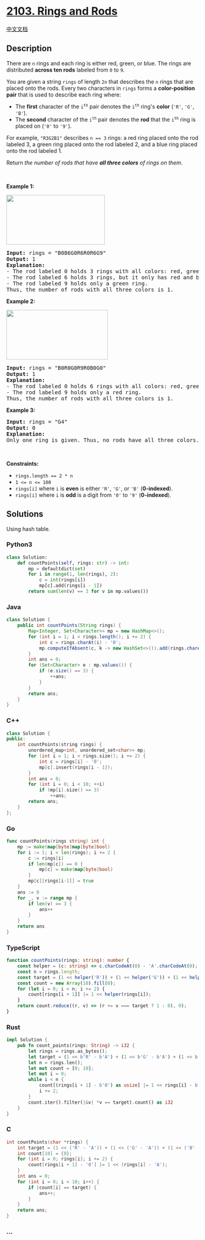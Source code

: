 # [2103. Rings and Rods](https://leetcode.com/problems/rings-and-rods)

[中文文档](/solution/2100-2199/2103.Rings%20and%20Rods/README.md)

## Description

<p>There are <code>n</code> rings and each ring is either red, green, or blue. The rings are distributed <strong>across ten rods</strong> labeled from <code>0</code> to <code>9</code>.</p>

<p>You are given a string <code>rings</code> of length <code>2n</code> that describes the <code>n</code> rings that are placed onto the rods. Every two characters in <code>rings</code> forms a <strong>color-position pair</strong> that is used to describe each ring where:</p>

<ul>
	<li>The <strong>first</strong> character of the <code>i<sup>th</sup></code> pair denotes the <code>i<sup>th</sup></code> ring&#39;s <strong>color</strong> (<code>&#39;R&#39;</code>, <code>&#39;G&#39;</code>, <code>&#39;B&#39;</code>).</li>
	<li>The <strong>second</strong> character of the <code>i<sup>th</sup></code> pair denotes the <strong>rod</strong> that the <code>i<sup>th</sup></code> ring is placed on (<code>&#39;0&#39;</code> to <code>&#39;9&#39;</code>).</li>
</ul>

<p>For example, <code>&quot;R3G2B1&quot;</code> describes <code>n == 3</code> rings: a red ring placed onto the rod labeled 3, a green ring placed onto the rod labeled 2, and a blue ring placed onto the rod labeled 1.</p>

<p>Return <em>the number of rods that have <strong>all three colors</strong> of rings on them.</em></p>

<p>&nbsp;</p>
<p><strong class="example">Example 1:</strong></p>
<img alt="" src="https://fastly.jsdelivr.net/gh/doocs/leetcode@main/solution/2100-2199/2103.Rings%20and%20Rods/images/ex1final.png" style="width: 258px; height: 130px;" />
<pre>
<strong>Input:</strong> rings = &quot;B0B6G0R6R0R6G9&quot;
<strong>Output:</strong> 1
<strong>Explanation:</strong> 
- The rod labeled 0 holds 3 rings with all colors: red, green, and blue.
- The rod labeled 6 holds 3 rings, but it only has red and blue.
- The rod labeled 9 holds only a green ring.
Thus, the number of rods with all three colors is 1.
</pre>

<p><strong class="example">Example 2:</strong></p>
<img alt="" src="https://fastly.jsdelivr.net/gh/doocs/leetcode@main/solution/2100-2199/2103.Rings%20and%20Rods/images/ex2final.png" style="width: 266px; height: 130px;" />
<pre>
<strong>Input:</strong> rings = &quot;B0R0G0R9R0B0G0&quot;
<strong>Output:</strong> 1
<strong>Explanation:</strong> 
- The rod labeled 0 holds 6 rings with all colors: red, green, and blue.
- The rod labeled 9 holds only a red ring.
Thus, the number of rods with all three colors is 1.
</pre>

<p><strong class="example">Example 3:</strong></p>

<pre>
<strong>Input:</strong> rings = &quot;G4&quot;
<strong>Output:</strong> 0
<strong>Explanation:</strong> 
Only one ring is given. Thus, no rods have all three colors.
</pre>

<p>&nbsp;</p>
<p><strong>Constraints:</strong></p>

<ul>
	<li><code>rings.length == 2 * n</code></li>
	<li><code>1 &lt;= n &lt;= 100</code></li>
	<li><code>rings[i]</code> where <code>i</code> is <strong>even</strong> is either <code>&#39;R&#39;</code>, <code>&#39;G&#39;</code>, or <code>&#39;B&#39;</code> (<strong>0-indexed</strong>).</li>
	<li><code>rings[i]</code> where <code>i</code> is <strong>odd</strong> is a digit from <code>&#39;0&#39;</code> to <code>&#39;9&#39;</code> (<strong>0-indexed</strong>).</li>
</ul>

## Solutions

Using hash table.

<!-- tabs:start -->

### **Python3**

```python
class Solution:
    def countPoints(self, rings: str) -> int:
        mp = defaultdict(set)
        for i in range(1, len(rings), 2):
            c = int(rings[i])
            mp[c].add(rings[i - 1])
        return sum(len(v) == 3 for v in mp.values())
```

### **Java**

```java
class Solution {
    public int countPoints(String rings) {
        Map<Integer, Set<Character>> mp = new HashMap<>();
        for (int i = 1; i < rings.length(); i += 2) {
            int c = rings.charAt(i) - '0';
            mp.computeIfAbsent(c, k -> new HashSet<>()).add(rings.charAt(i - 1));
        }
        int ans = 0;
        for (Set<Character> e : mp.values()) {
            if (e.size() == 3) {
                ++ans;
            }
        }
        return ans;
    }
}
```

### **C++**

```cpp
class Solution {
public:
    int countPoints(string rings) {
        unordered_map<int, unordered_set<char>> mp;
        for (int i = 1; i < rings.size(); i += 2) {
            int c = rings[i] - '0';
            mp[c].insert(rings[i - 1]);
        }
        int ans = 0;
        for (int i = 0; i < 10; ++i)
            if (mp[i].size() == 3)
                ++ans;
        return ans;
    }
};
```

### **Go**

```go
func countPoints(rings string) int {
	mp := make(map[byte]map[byte]bool)
	for i := 1; i < len(rings); i += 2 {
		c := rings[i]
		if len(mp[c]) == 0 {
			mp[c] = make(map[byte]bool)
		}
		mp[c][rings[i-1]] = true
	}
	ans := 0
	for _, v := range mp {
		if len(v) == 3 {
			ans++
		}
	}
	return ans
}
```

### **TypeScript**

```ts
function countPoints(rings: string): number {
    const helper = (c: string) => c.charCodeAt(0) - 'A'.charCodeAt(0);
    const n = rings.length;
    const target = (1 << helper('R')) + (1 << helper('G')) + (1 << helper('B'));
    const count = new Array(10).fill(0);
    for (let i = 0; i < n; i += 2) {
        count[rings[i + 1]] |= 1 << helper(rings[i]);
    }
    return count.reduce((r, v) => (r += v === target ? 1 : 0), 0);
}
```

### **Rust**

```rust
impl Solution {
    pub fn count_points(rings: String) -> i32 {
        let rings = rings.as_bytes();
        let target = (1 << b'R' - b'A') + (1 << b'G' - b'A') + (1 << b'B' - b'A');
        let n = rings.len();
        let mut count = [0; 10];
        let mut i = 0;
        while i < n {
            count[(rings[i + 1] - b'0') as usize] |= 1 << rings[i] - b'A';
            i += 2;
        }
        count.iter().filter(|&v| *v == target).count() as i32
    }
}
```

### **C**

```c
int countPoints(char *rings) {
    int target = (1 << ('R' - 'A')) + (1 << ('G' - 'A')) + (1 << ('B' - 'A'));
    int count[10] = {0};
    for (int i = 0; rings[i]; i += 2) {
        count[rings[i + 1] - '0'] |= 1 << (rings[i] - 'A');
    }
    int ans = 0;
    for (int i = 0; i < 10; i++) {
        if (count[i] == target) {
            ans++;
        }
    }
    return ans;
}
```

### **...**

```

```

<!-- tabs:end -->

